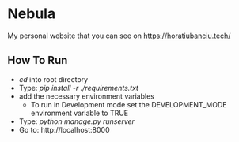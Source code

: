 # Nebula
My personal website that you can see on https://horatiubanciu.tech/

## How To Run
  - _cd_ into root directory
  - Type: _pip install -r ./requirements.txt_
  - add the necessary environment variables
    - To run in Development mode set the DEVELOPMENT_MODE environment variable to TRUE
  - Type: _python manage.py runserver_
  - Go to: http://localhost:8000
